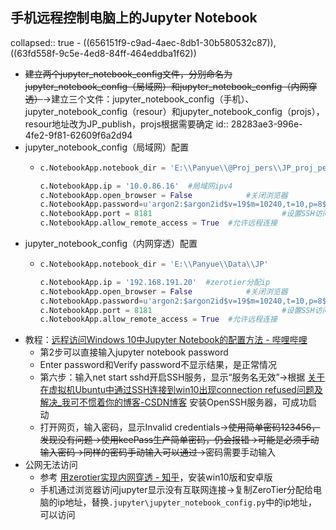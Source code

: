 ## 手机远程控制电脑上的Jupyter Notebook
collapsed:: true
	- ((656151f9-c9ad-4aec-8db1-30b580532c87)), ((63fd558f-9c5e-4ed8-84ff-464eddba1f62))
- ~~建立两个jupyter_notebook_config文件，分别命名为jupyter_notebook_config（局域网）和jupyter_notebook_config（内网穿透）~~->建立三个文件：jupyter_notebook_config（手机）、jupyter_notebook_config（resour）和jupyter_notebook_config（projs），resour地址改为JP_publish，projs根据需要确定
  id:: 28283ae3-996e-4fe2-9f81-62609f6a2d94
- jupyter_notebook_config（局域网）配置
	- ``` python
	  c.NotebookApp.notebook_dir = 'E:\\Panyue\\@Proj_pers\\JP_proj_pers'
	  
	  c.NotebookApp.ip = '10.0.86.16'  #局域网ipv4
	  c.NotebookApp.open_browser = False            #关闭浏览器
	  c.NotebookApp.password=u'argon2:$argon2id$v=19$m=10240,t=10,p=8$hcVxILQMcN99M8SGgQcK1Q$Iu2An6y9PQOwEDFKU+8n+w'                   #输入上面生成的密钥
	  c.NotebookApp.port = 8181                             #设置SSH访问的端口
	  c.NotebookApp.allow_remote_access = True  #允许远程连接
	  ```
- jupyter_notebook_config（内网穿透）配置
	- ``` python
	  c.NotebookApp.notebook_dir = 'E:\\Panyue\\Data\\JP'
	  
	  c.NotebookApp.ip = '192.168.191.20'  #zerotier分配ip
	  c.NotebookApp.open_browser = False            #关闭浏览器
	  c.NotebookApp.password=u'argon2:$argon2id$v=19$m=10240,t=10,p=8$hcVxILQMcN99M8SGgQcK1Q$Iu2An6y9PQOwEDFKU+8n+w'                   #输入上面生成的密钥
	  c.NotebookApp.port = 8181                             #设置SSH访问的端口
	  c.NotebookApp.allow_remote_access = True  #允许远程连接
	  ```
- 教程：[远程访问Windows 10中Jupyter Notebook的配置方法 - 哔哩哔哩](https://www.bilibili.com/read/cv9010361)
	- 第2步可以直接输入jupyter notebook password
	- Enter password和Verify password不显示结果，是正常情况
	- 第六步：输入net start sshd开启SSH服务，显示“服务名无效”->根据 [关于在虚拟机Ubuntu中通过SSH连接到win10出现connection refused问题及解决_我可不惯着你的博客-CSDN博客](https://blog.csdn.net/m0_48318716/article/details/121455690) 安装OpenSSH服务器，可成功启动
	- 打开网页，输入密码，显示Invalid credentials->~~使用简单密码123456，发现没有问题->使用keePass生产简单密码，仍会报错->可能是必须手动输入密码->同样的密码手动输入可以通过->~~密码需要手动输入
- 公网无法访问
	- 参考 [用zerotier实现内网穿透 - 知乎](https://zhuanlan.zhihu.com/p/422171986)，安装win10版和安卓版
	- 手机通过浏览器访问jupyter显示没有互联网连接->复制ZeroTier分配给电脑的ip地址，替换`.jupyter\jupyter_notebook_config.py`中的ip地址，可以访问